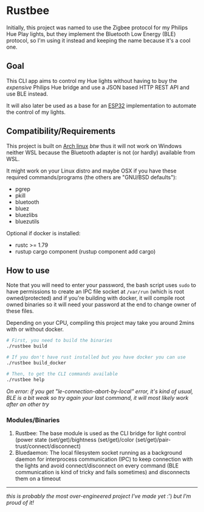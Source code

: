 # Rustbee

Initially, this project was named to use the Zigbee protocol for my Philips Hue Play lights, but they implement the Bluetooth Low Energy (BLE) protocol, so I'm using it instead and keeping the name because it's a cool one.

## Goal

This CLI app aims to control my Hue lights without having to buy the *expensive* Philips Hue bridge and use a JSON based HTTP REST API and use BLE instead.

It will also later be used as a base for an [ESP32](https://www.espressif.com/en/products/socs/esp32) implementation to automate the control of my lights.

## Compatibility/Requirements

This project is built on [Arch linux](https://archlinux.org) *btw* thus it will not work on Windows neither WSL because the Bluetooth adapter is not (or hardly) available from WSL.

It might work on your Linux distro and maybe OSX if you have these required commands/programs (the others are "GNU/BSD defaults"):

- pgrep
- pkill
- bluetooth
- bluez
- bluezlibs
- bluezutils

Optional if docker is installed:
- rustc >= 1.79
- rustup cargo component (rustup component add cargo)

## How to use

Note that you will need to enter your password, the bash script uses `sudo` to have permissions to create an IPC file socket at `/var/run` (which is root owned/protected) and if you're building with docker, it will compile root owned binaries so it will need your password at the end to change owner of these files.

Depending on your CPU, compiling this project may take you around 2mins with or without docker.

```bash
# First, you need to build the binaries
./rustbee build

# If you don't have rust installed but you have docker you can use
./rustbee build_docker

# Then, to get the CLI commands available
./rustbee help
```

*On error: if you get "le-connection-abort-by-local" error, it's kind of usual, BLE is a bit weak so try again your last command, it will most likely work after an other try*

### Modules/Binaries

1. Rustbee: The base module is used as the CLI bridge for light control (power state (set/get)/bightness (set/get)/color (set/get)/pair-trust/connect/disconnect)
1. Bluedaemon: The local filesystem socket running as a background daemon for interprocess communication (IPC) to keep connection with the lights and avoid connect/disconnect on every command (BLE communication is kind of tricky and fails sometimes) and disconnects them on a timeout

----

*this is probably the most over-engineered project I've made yet* :') *but I'm proud of it!*

